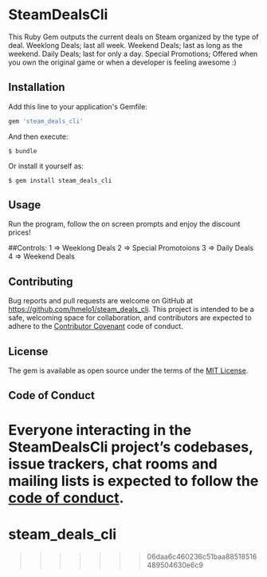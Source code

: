 # SteamDealsCli

This Ruby Gem outputs the current deals on Steam organized by the type of deal.
Weeklong Deals; last all week.
Weekend Deals; last as long as the weekend.
Daily Deals; last for only a day.
Special Promotions; Offered when you own the original game or when a developer is feeling awesome :)


## Installation

Add this line to your application's Gemfile:

```ruby
gem 'steam_deals_cli'
```

And then execute:

    $ bundle

Or install it yourself as:

    $ gem install steam_deals_cli

## Usage

Run the program, follow the on screen prompts and enjoy the discount prices!

##Controls:
1 => Weeklong Deals
2 => Special Promotoions
3 => Daily Deals
4 => Weekend Deals

## Contributing

Bug reports and pull requests are welcome on GitHub at https://github.com/hmelo1/steam_deals_cli. This project is intended to be a safe, welcoming space for collaboration, and contributors are expected to adhere to the [Contributor Covenant](http://contributor-covenant.org) code of conduct.

## License

The gem is available as open source under the terms of the [MIT License](https://opensource.org/licenses/MIT).

## Code of Conduct

Everyone interacting in the SteamDealsCli project’s codebases, issue trackers, chat rooms and mailing lists is expected to follow the [code of conduct](https://github.com/hmelo1/steam_deals_cli/blob/master/CODE_OF_CONDUCT.md).
=======
# steam_deals_cli
>>>>>>> 06daa6c460236c51baa88518516489504630e6c9
